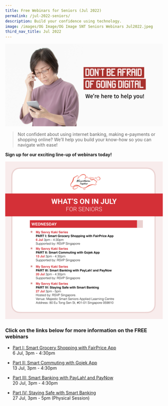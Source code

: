 ```yaml
---
title: Free Webinars for Seniors (Jul 2022)
permalink: /jul-2022-seniors/
description: Build your confidence using technology.
image: /images/OG Image/OG Image SNT Seniors Webinars Jul2022.jpeg
third_nav_title: Jul 2022
---
```


![Webinars for Seniors - Jul 2022](/images/OG%20Image/OG%20Image%20SNT%20Seniors%20Webinars%20Jul2022.jpeg)

> Not confident about using internet banking, making e-payments or shopping online? We’ll help you build your know-how so you can navigate with ease!

**Sign up for our exciting line-up of webinars today!**

![July free webinars on making secured e-payments for seniors](/images/Jul%202022/Overview_Seniors.jpeg)

### Click on the links below for more information on the FREE webinars

* [Part I: Smart Grocery Shopping with FairPrice App](/seniors/my-savvy-kaki-series/fairprice-app-jul2022)<br>
6 Jul, 3pm - 4:30pm
 
* [Part II: Smart Commuting with Gojek App](/seniors/my-savvy-kaki-series/gojek-app-jul2022)<br>
13 Jul, 3pm - 4:30pm

* [Part III: Smart Banking with PayLah! and PayNow](/seniors/my-savvy-kaki-series/dbs-paylah-paynow-jul2022)<br>
20 Jul, 3pm - 4:30pm

* [Part IV: Staying Safe with Smart Banking](/seniors/my-savvy-kaki-series/staying-safe-jul2022)<br>
27 Jul, 3pm - 5pm (Physical Session)